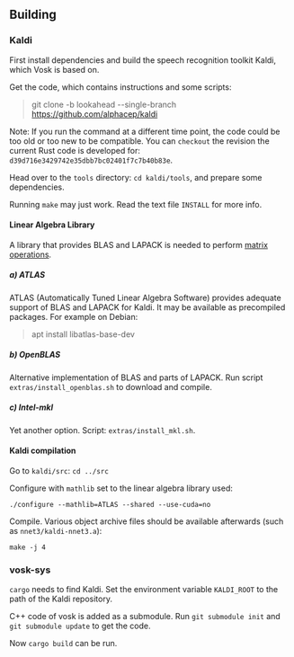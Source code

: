 ## Building

### Kaldi

First install dependencies and build the speech recognition toolkit Kaldi,
which Vosk is based on.

Get the code, which contains instructions and some scripts:

> git clone -b lookahead --single-branch https://github.com/alphacep/kaldi

Note: If you run the command at a different time point, the code could be
too old or too new to be compatible. You can `checkout` the revision the
current Rust code is developed for:
`d39d716e3429742e35dbb7bc02401f7c7b40b83e`.

Head over to the `tools` directory: `cd kaldi/tools`,
and prepare some dependencies.

Running `make` may just work.
Read the text file `INSTALL` for more info.

#### Linear Algebra Library

A library that provides BLAS and LAPACK is needed to perform
[matrix operations](http://kaldi-asr.org/doc/matrixwrap.html).

##### a) ATLAS
ATLAS (Automatically Tuned Linear Algebra Software)
provides adequate support of BLAS and LAPACK for Kaldi.
It may be available as precompiled packages.
For example on Debian:

> apt install libatlas-base-dev

##### b) OpenBLAS

Alternative implementation of BLAS and parts of LAPACK.
Run script `extras/install_openblas.sh` to download and compile.

##### c) Intel-mkl

Yet another option.
Script: `extras/install_mkl.sh`.

#### Kaldi compilation

Go to `kaldi/src`: `cd ../src`

Configure with `mathlib` set to the linear algebra library used:

`./configure --mathlib=ATLAS --shared --use-cuda=no`

Compile. Various object archive files should be available afterwards (such as `nnet3/kaldi-nnet3.a`):

`make -j 4`

### vosk-sys

`cargo` needs to find Kaldi.
Set the environment variable `KALDI_ROOT` to the path of the Kaldi repository.

C++ code of vosk is added as a submodule.
Run `git submodule init` and `git submodule update`
to get the code.

Now `cargo build` can be run.
